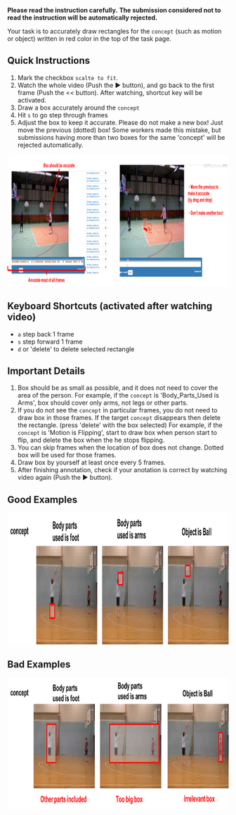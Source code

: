 **Please read the instruction carefully.**
**The submission considered not to read the instruction will be automatically rejected.**</font>

Your task is to accurately draw rectangles for the `concept` (such as motion or object) written in red color in the top of the task page.

## Quick Instructions
1. Mark the checkbox `scalte to fit`. 
2. Watch the whole video (Push the ▶ button), and go back to the first frame (Push the << button). After watching, shortcut key will be activated.
3. Draw a box accurately around the `concept`
4. Hit `s` to go step through frames
5. Adjust the box to keep it accurate. Please do not make a new box! Just move the previous (dotted) box! Some workers made this mistake, but submissions having more than two boxes for the same 'concept' will be rejected automatically.

<img src="https://raw.githubusercontent.com/akanehira/BeaverDam/master/expample1.png" width="900" height="300">



## Keyboard Shortcuts (activated after watching video)
- `a` step back 1 frame
- `s` step forward 1 frame
- `d` or 'delete' to delete selected rectangle

## Important Details
1. Box should be as small as possible, and it does not need to cover the area of the person. For example, if the `concept` is 'Body_Parts_Used is Arms', box should cover only arms, not legs or other parts.
2. If you do not see the `concept` in particular frames, you do not need to draw box in those frames. If the target `concept` disappears then delete the rectangle. (press 'delete' with the box selected)
For example, if the `concept` is 'Motion is Flipping', start to draw box when person start to flip, and delete the box when the he stops flipping. 
3. You can skip frames when the location of box does not change. Dotted box will be used for those frames.
4. Draw box by yourself at least once every 5 frames.
5. After finishing annotation, check if your anotation is correct by watching video again (Push the ▶ button).

## Good Examples
<img src="https://raw.githubusercontent.com/akanehira/BeaverDam/master/fig1.png" width="900" height="300">

## Bad Examples
<img src="https://raw.githubusercontent.com/akanehira/BeaverDam/master/fig2.png" width="900" height="300">
